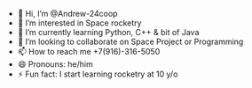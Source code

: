 - 👋 Hi, I’m @Andrew-24coop
- 👀 I’m interested in Space rocketry
- 🌱 I’m currently learning Python, C++ & bit of Java
- 💞️ I’m looking to collaborate on Space Project or Programming
- 📫 How to reach me +7(916)-316-5050
- 😄 Pronouns: he/him
- ⚡ Fun fact: I start learning rocketry at 10 y/o

<!---
Andrew-24coop/Andrew-24coop is a ✨ special ✨ repository because its `README.md` (this file) appears on your GitHub profile.
You can click the Preview link to take a look at your changes.
--->
